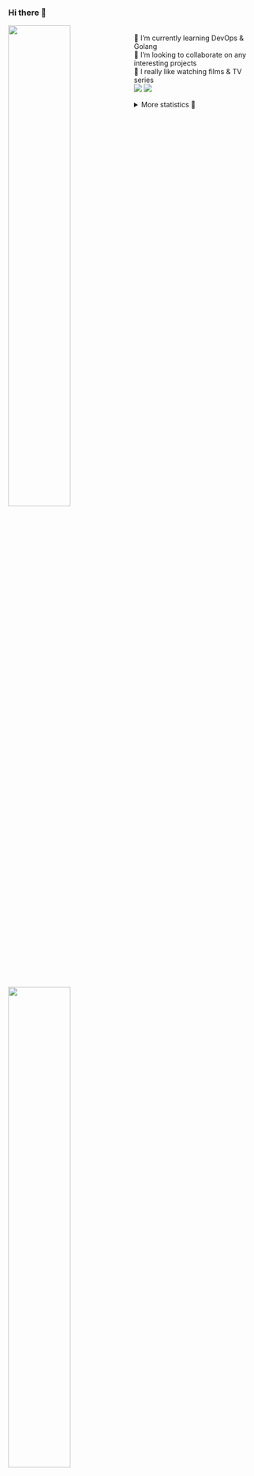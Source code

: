 ### Hi there 👋


[<img align="left" width="50%" src="https://github-readme-stats.vercel.app/api?username=rufusnufus&hide=issues&show_icons=true&count_private=true&theme=transparent&title_color=FF6F40&text_color=FBF9F8&icon_color=F48242&hide_border=true&hide_title=true#gh-dark-mode-only">](https://metrics.lecoq.io/rufusnufus#gh-dark-mode-only)
[<img align="left" width="50%" src="https://github-readme-stats.vercel.app/api?username=rufusnufus&hide=issues&show_icons=true&count_private=true&theme=transparent&title_color=FF6533&text_color=4D4644&icon_color=FF8038&hide_border=true&hide_title=true#gh-light-mode-only">](https://metrics.lecoq.io/rufusnufus#gh-light-mode-only)

<p>
  <br>
  🌱 I’m currently learning DevOps & Golang</br>
  👯 I’m looking to collaborate on any interesting projects</br>
  🎥 I really like watching films & TV series</br>
  <a href="https://linkedin.com/in/rufusnufus"><img src="https://img.shields.io/badge/linkedin-0077B5.svg?style=for-the-badge&logo=linkedin&logoColor=white"/></a>
  <a href="https://t.me/rufusnufus"><img src="https://img.shields.io/badge/-telegram-black?style=for-the-badge&color=blue&logo=telegram"/></a>
</p>

<p text-align="left">
<details>
  <summary>More statistics 👀</summary><br/>

<!--START_SECTION:waka-->
![Code Time](http://img.shields.io/badge/Code%20Time-722%20hrs%2035%20mins-blue)

![Profile Views](http://img.shields.io/badge/Profile%20Views-0-blue)

**I'm an Early 🐤** 

```text
🌞 Morning                16469 commits       ██████░░░░░░░░░░░░░░░░░░░   22.65 % 
🌆 Daytime                42083 commits       ██████████████░░░░░░░░░░░   57.88 % 
🌃 Evening                12734 commits       ████░░░░░░░░░░░░░░░░░░░░░   17.51 % 
🌙 Night                  1418 commits        ░░░░░░░░░░░░░░░░░░░░░░░░░   01.95 % 
```
📅 **I'm Most Productive on Monday** 

```text
Monday                   15571 commits       █████░░░░░░░░░░░░░░░░░░░░   21.42 % 
Tuesday                  13493 commits       █████░░░░░░░░░░░░░░░░░░░░   18.56 % 
Wednesday                15177 commits       █████░░░░░░░░░░░░░░░░░░░░   20.88 % 
Thursday                 14040 commits       █████░░░░░░░░░░░░░░░░░░░░   19.31 % 
Friday                   12273 commits       ████░░░░░░░░░░░░░░░░░░░░░   16.88 % 
Saturday                 1458 commits        █░░░░░░░░░░░░░░░░░░░░░░░░   02.01 % 
Sunday                   692 commits         ░░░░░░░░░░░░░░░░░░░░░░░░░   00.95 % 
```


📊 **This Week I Spent My Time On** 

```text
💬 Programming Languages: 
Other                    1 hr 20 mins        ████████████░░░░░░░░░░░░░   47.13 % 
HCL                      1 hr 13 mins        ███████████░░░░░░░░░░░░░░   42.88 % 
YAML                     12 mins             ██░░░░░░░░░░░░░░░░░░░░░░░   07.51 % 
Terraform                2 mins              ░░░░░░░░░░░░░░░░░░░░░░░░░   01.51 % 
Git Config               1 min               ░░░░░░░░░░░░░░░░░░░░░░░░░   00.59 % 

🔥 Editors: 
VS Code                  1 hr 30 mins        █████████████░░░░░░░░░░░░   52.94 % 
iTerm2                   1 hr 20 mins        ████████████░░░░░░░░░░░░░   47.06 % 
```

**I Mostly Code in Go** 

```text
Go                       40 repos            █████░░░░░░░░░░░░░░░░░░░░   21.62 % 
Python                   17 repos            ██░░░░░░░░░░░░░░░░░░░░░░░   09.19 % 
Smarty                   12 repos            ██░░░░░░░░░░░░░░░░░░░░░░░   06.49 % 
HCL                      8 repos             █░░░░░░░░░░░░░░░░░░░░░░░░   04.32 % 
Kotlin                   8 repos             █░░░░░░░░░░░░░░░░░░░░░░░░   04.32 % 
```




 Last Updated on 13/03/2024 01:10:07 UTC
<!--END_SECTION:waka-->

</details>
</p>
